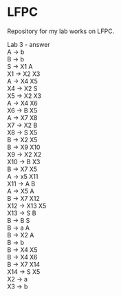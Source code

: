 # LFPC
Repository for my lab works on LFPC.

Lab 3 - answer<br />
A -> b <br />
B -> b<br />
S -> X1 A<br />
X1 -> X2 X3<br />
A -> X4 X5<br />
X4 -> X2 S<br />
X5 -> X2 X3<br />
A -> X4 X6<br />
X6 -> B X5<br />
A -> X7 X8<br />
X7 -> X2 B<br />
X8 -> S X5<br />
B -> X2 X5<br />
B -> X9 X10<br />
X9 -> X2 X2<br />
X10 -> B X3<br />
B -> X7 X5<br />
A -> x5 X11<br />
X11 -> A B<br />
A -> X5 A<br />
B -> X7 X12<br />
X12 -> X13 X5<br />
X13 -> S B<br />
B -> B S<br />
B -> a A<br />
B -> X2 A<br />
B -> b<br />
B -> X4 X5<br />
B -> X4 X6<br />
B -> X7 X14<br />
X14 -> S X5<br />
X2 -> a<br />
X3 -> b<br />

